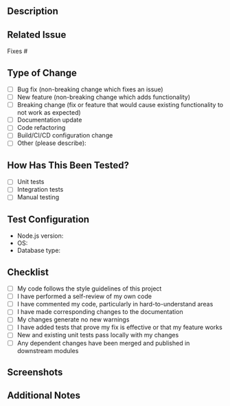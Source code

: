 ## Description
<!-- Please provide a clear and concise description of your changes -->

## Related Issue
<!-- Please link to the issue here. If no related issue exists, please create one first -->
Fixes #

## Type of Change
<!-- Please mark the appropriate option by putting an 'x' between the brackets -->
- [ ] Bug fix (non-breaking change which fixes an issue)
- [ ] New feature (non-breaking change which adds functionality)
- [ ] Breaking change (fix or feature that would cause existing functionality to not work as expected)
- [ ] Documentation update
- [ ] Code refactoring
- [ ] Build/CI/CD configuration change
- [ ] Other (please describe):

## How Has This Been Tested?
<!-- Please describe the tests that you ran to verify your changes -->
- [ ] Unit tests
- [ ] Integration tests
- [ ] Manual testing

## Test Configuration
<!-- Please provide details of your test configuration -->
- Node.js version:
- OS:
- Database type:

## Checklist
<!-- Please mark all that apply by putting an 'x' between the brackets -->
- [ ] My code follows the style guidelines of this project
- [ ] I have performed a self-review of my own code
- [ ] I have commented my code, particularly in hard-to-understand areas
- [ ] I have made corresponding changes to the documentation
- [ ] My changes generate no new warnings
- [ ] I have added tests that prove my fix is effective or that my feature works
- [ ] New and existing unit tests pass locally with my changes
- [ ] Any dependent changes have been merged and published in downstream modules

## Screenshots
<!-- If applicable, add screenshots to help explain your changes -->

## Additional Notes
<!-- Add any other notes about the PR here -->